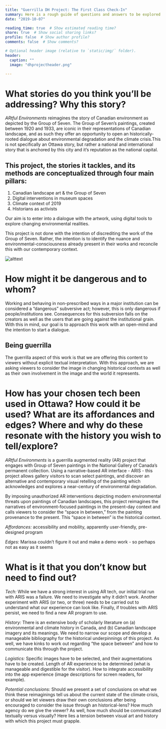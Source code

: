 ```yaml
---
title: "Guerrilla DH Project: The First Class Check-In"  
summary: Here is a rough guide of questions and answers to be explored in the first class presentation of our guerrilla dh project.
date: "2019-10-07"

reading_time: true  # Show estimated reading time?
share: true  # Show social sharing links?
profile: false  # Show author profile?
comments: false  # Show comments?

# Optional header image (relative to `static/img/` folder).
header:
  caption: ""
  image: "dhprojectheader.png"

---
```


**What stories do you think you’ll be addressing? Why this story?**
===

*ARtful Environments* reimagines the story of Canadian environment as depicted by the Group of Seven.  The Group of Seven’s paintings,  created between 1920 and 1933, are iconic in their representations of Canadian landscape, and as such they offer an opportunity to open an historically-rooted dialogue about environmental degradation and the climate crisis.This is not specifically an Ottawa story, but rather a national and international story that is anchored by this city and it’s reputation as the national capital. 

This project, the stories it tackles, and its methods are conceptualized through four main pillars:
---
1. Canadian landscape art & the Group of Seven 
2. Digital interventions in museum spaces  
3. Climate context of 2019 
4. Historians as activists 

Our aim is to enter into a dialogue with the artwork, using digital tools to explore changing environmental realities. 

This project is not done with the intention of discrediting the work of the Group of Seven. Rather, the intention is to identify the nuance and environmental-consciousness already present in their works and reconcile this with our contemporary context.  

![alttext](GO7-mod3.PNG)

**How might it be dangerous and to whom?**
===

Working and behaving in non-prescribed ways in a major institution can be considered a “dangerous” subversive act; however, this is only dangerous if people/institutions see. Consequences for this subversion falls on the creators as well as the users that are going against the institutional grain. With this in mind, our goal is to approach this work with an open-mind and the intention to start a dialogue. 

Being guerrilla
---
The guerrilla aspect of this work is that we are offering this content to viewers without explicit textual interpretation. With this approach, we are asking viewers to consider the image in changing historical contexts as well as their own involvement in the image and the world it represents. 

**How has your chosen tech been used in Ottawa? How could it be used? What are its affordances and edges? Where and why do these resonate with the history you wish to tell/explore?** 
===

*ARtful Environments* is a guerrilla augmented reality (AR) project that engages with Group of Seven paintings in the National Gallery of Canada’s permanent collection. Using a narrative-based AR interface - ARIS - this project allows gallery visitors to scan select paintings, and discover an alternative and contemporary visual retelling of the painting which acknowledges and explores a near-century of environmental degradation.

By imposing unauthorized AR interventions depicting modern environmental threats upon paintings of Canadian landscapes, this project reimagines the narratives of environment-focused paintings in the present-day context and calls viewers to consider the “space in between,” from the painting provenance to the present. This “space in between” is the historical context.

*Affordances:* accessibility and mobility, apparently user-friendly, pre-designed program

*Edges:* Marissa couldn’t figure it out and make a demo work - so perhaps not as easy as it seems

**What is it that you don’t know but need to find out?**
===

*Tech:* While we have a strong interest in using AR tech, our initial trial run with ARIS was a failure. We need to investigate why it didn’t work. Another experiment with ARIS (or two, or three) needs to be carried out to understand what our experience can look like. Finally, if troubles with ARIS persist, we need to find a new AR program to use. 

*History:* There is an extensive body of scholarly literature on (a) environmental and climate history in Canada, and (b) Canadian landscape imagery and its meanings. We need to narrow our scope and develop a manageable bibliography for the historical underpinnings of this project. As well, we have kinks to work out regarding “the space between” and how to communicate this through the project. 

*Logistics:* Specific images have to be selected, and their augmentations have to be created. Length of AR experience to be determined (what is manageable and digestible for the visitor). How to integrate accessibility into the app experience (image descriptions for screen readers, for example). 

*Potential conclusions:* Should we present a set of conclusions on what we think these reimaginings tell us about the current state of the climate crisis, or should we let viewers draw their own conclusions after being encouraged to consider the issue through an historical-lens? How much agency do we give the viewer? As well, how much should be communicated textually versus visually? Here lies a tension between visual art and history with which this project must grapple.

     
 
